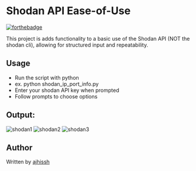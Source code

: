 # Shodan API Ease-of-Use 

[![forthebadge](https://forthebadge.com/images/badges/made-with-python.svg)](https://forthebadge.com)

This project is adds functionality to a basic use of the Shodan API (NOT the shodan cli), allowing for structured input and repeatability.

## Usage
* Run the script with python
* ex. python shodan_ip_port_info.py
* Enter your shodan API key when prompted
* Follow prompts to choose options

## Output:
![shodan1](https://user-images.githubusercontent.com/74668676/197404515-db602249-e83a-4906-a187-3b05e419d3cb.PNG)
![shodan2](https://user-images.githubusercontent.com/74668676/197404521-8b26e75d-4094-4e46-82e2-83b083516283.PNG)
![shodan3](https://user-images.githubusercontent.com/74668676/197404539-9fd2f351-106b-4266-ad74-67c0878361ae.PNG)

## Author
Written by [ajhissh](https://github.com/AJHissh)
